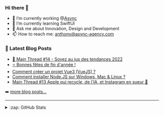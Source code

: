 ### Hi there 👋

<!--
**Akhu/Akhu** is a ✨ _special_ ✨ repository because its `README.md` (this file) appears on your GitHub profile.
-->
- 🔭 I’m currently working @[Async](https://async-agency.com) 
- 🌱 I’m currently learning SwiftUI
- 💬 Ask me about Innovation, Design and Development
- 📫 How to reach me: anthony@async-agency.com 

### 📕 Latest Blog Posts

<!-- BLOG-POST-LIST:START -->
- [🔮 Main Thread #14 - Soyez au jus des tendances 2022](https://blog.async-agency.com/main-thread-14-soyez-au-jus-des-tendances-2022/)
- [⭐️ Bonnes fêtes de fin d&#39;année !](https://blog.async-agency.com/bonnes-fetes-de-fin-dannee/)
- [Comment créer un projet Vue3 &lpar;VueJS&rpar; ?](https://blog.async-agency.com/comment-creer-un-projet-vuejs-3/)
- [Comment installer Node.JS sur Windows, Mac &amp; Linux ?](https://blog.async-agency.com/comment-installer-node-js-et-creer-une-application-vuejs/)
- [Main Thread #13 Apple qui recycle, de l&#39;IA, et Instagram en sueur 🥵](https://blog.async-agency.com/main-thread-13-blabla-bla-bla-et-blabla/)
<!-- BLOG-POST-LIST:END -->

➡️ [more blog posts...](https://blog.async-agency.com)

---

<details>
  <summary>:zap: GitHub Stats</summary>

  <img align="left" alt="Anthony's GitHub Stats" src="https://github-readme-stats.codestackr.vercel.app/api?username=Akhu&show_icons=true&hide_border=true" />

</details>


[website]: https://async-agency.com
[blog]: https://blog.async-agency.com
[twitter]: https://twitter.com/anthokhun
[linkedin]: https://www.linkedin.com/in/anthodacruz/
